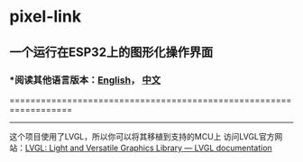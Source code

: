 ﻿# pixel-link
## 一个运行在ESP32上的图形化操作界面
### *阅读其他语言版本：[English](README.md)， [中文](README-zh.md)



==================================================================
***
这个项目使用了LVGL，所以你可以将其移植到支持的MCU上
访问LVGL官方网站：[LVGL: Light and Versatile Graphics Library — LVGL documentation](https://docs.lvgl.io/master/)

